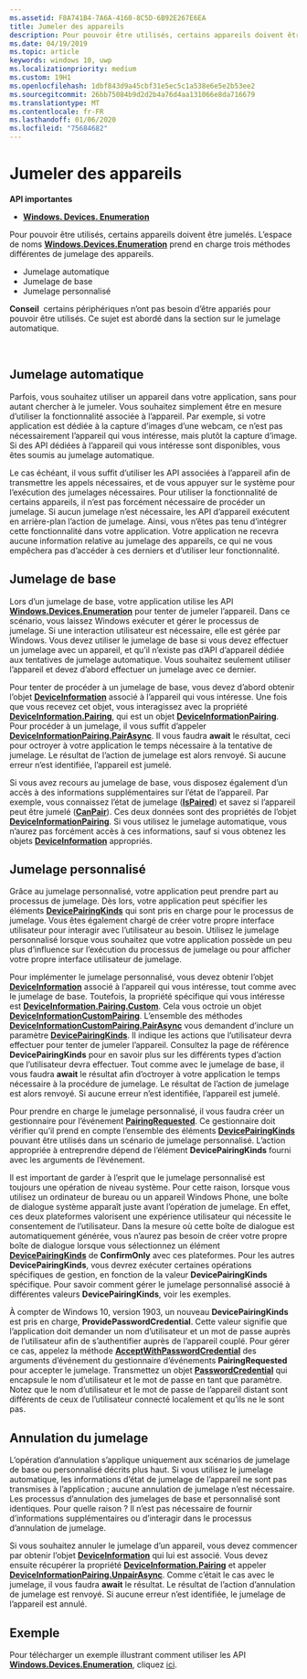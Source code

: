 ```yaml
---
ms.assetid: F8A741B4-7A6A-4160-8C5D-6B92E267E6EA
title: Jumeler des appareils
description: Pour pouvoir être utilisés, certains appareils doivent être jumelés. L’espace de noms Windows.Devices.Enumeration prend en charge trois méthodes différentes de jumelage des appareils.
ms.date: 04/19/2019
ms.topic: article
keywords: windows 10, uwp
ms.localizationpriority: medium
ms.custom: 19H1
ms.openlocfilehash: 1dbf843d9a45cbf31e5ec5c1a538e6e5e2b53ee2
ms.sourcegitcommit: 26bb75084b9d2d2b4a76d4aa131066e8da716679
ms.translationtype: MT
ms.contentlocale: fr-FR
ms.lasthandoff: 01/06/2020
ms.locfileid: "75684682"
---
```

# <a name="pair-devices"></a>Jumeler des appareils



**API importantes**

- [**Windows. Devices. Enumeration**](https://docs.microsoft.com/uwp/api/Windows.Devices.Enumeration)

Pour pouvoir être utilisés, certains appareils doivent être jumelés. L’espace de noms [**Windows.Devices.Enumeration**](https://docs.microsoft.com/uwp/api/Windows.Devices.Enumeration) prend en charge trois méthodes différentes de jumelage des appareils.

-   Jumelage automatique
-   Jumelage de base
-   Jumelage personnalisé

**Conseil**  certains périphériques n’ont pas besoin d’être appariés pour pouvoir être utilisés. Ce sujet est abordé dans la section sur le jumelage automatique.

 

## <a name="automatic-pairing"></a>Jumelage automatique


Parfois, vous souhaitez utiliser un appareil dans votre application, sans pour autant chercher à le jumeler. Vous souhaitez simplement être en mesure d’utiliser la fonctionnalité associée à l’appareil. Par exemple, si votre application est dédiée à la capture d’images d’une webcam, ce n’est pas nécessairement l’appareil qui vous intéresse, mais plutôt la capture d’image. Si des API dédiées à l’appareil qui vous intéresse sont disponibles, vous êtes soumis au jumelage automatique.

Le cas échéant, il vous suffit d’utiliser les API associées à l’appareil afin de transmettre les appels nécessaires, et de vous appuyer sur le système pour l’exécution des jumelages nécessaires. Pour utiliser la fonctionnalité de certains appareils, il n’est pas forcément nécessaire de procéder un jumelage. Si aucun jumelage n’est nécessaire, les API d’appareil exécutent en arrière-plan l’action de jumelage. Ainsi, vous n’êtes pas tenu d’intégrer cette fonctionnalité dans votre application. Votre application ne recevra aucune information relative au jumelage des appareils, ce qui ne vous empêchera pas d’accéder à ces derniers et d’utiliser leur fonctionnalité.

## <a name="basic-pairing"></a>Jumelage de base


Lors d’un jumelage de base, votre application utilise les API [**Windows.Devices.Enumeration**](https://docs.microsoft.com/uwp/api/Windows.Devices.Enumeration) pour tenter de jumeler l’appareil. Dans ce scénario, vous laissez Windows exécuter et gérer le processus de jumelage. Si une interaction utilisateur est nécessaire, elle est gérée par Windows. Vous devez utiliser le jumelage de base si vous devez effectuer un jumelage avec un appareil, et qu’il n’existe pas d’API d’appareil dédiée aux tentatives de jumelage automatique. Vous souhaitez seulement utiliser l’appareil et devez d’abord effectuer un jumelage avec ce dernier.

Pour tenter de procéder à un jumelage de base, vous devez d’abord obtenir l’objet [**DeviceInformation**](https://docs.microsoft.com/uwp/api/Windows.Devices.Enumeration.DeviceInformation) associé à l’appareil qui vous intéresse. Une fois que vous recevez cet objet, vous interagissez avec la propriété [**DeviceInformation.Pairing**](https://docs.microsoft.com/uwp/api/windows.devices.enumeration.deviceinformation.pairing), qui est un objet [**DeviceInformationPairing**](https://docs.microsoft.com/uwp/api/windows.devices.enumeration.deviceinformation.pairing). Pour procéder à un jumelage, il vous suffit d’appeler [**DeviceInformationPairing.PairAsync**](https://docs.microsoft.com/uwp/api/windows.devices.enumeration.deviceinformationpairing.pairasync). Il vous faudra **await** le résultat, ceci pour octroyer à votre application le temps nécessaire à la tentative de jumelage. Le résultat de l’action de jumelage est alors renvoyé. Si aucune erreur n’est identifiée, l’appareil est jumelé.

Si vous avez recours au jumelage de base, vous disposez également d’un accès à des informations supplémentaires sur l’état de l’appareil. Par exemple, vous connaissez l’état de jumelage ([**IsPaired**](https://docs.microsoft.com/uwp/api/Windows.Devices.Enumeration.DeviceInformationPairing.IsPaired)) et savez si l’appareil peut être jumelé ([**CanPair**](https://docs.microsoft.com/uwp/api/Windows.Devices.Enumeration.DeviceInformationPairing.CanPair)). Ces deux données sont des propriétés de l’objet [**DeviceInformationPairing**](https://docs.microsoft.com/uwp/api/windows.devices.enumeration.deviceinformation.pairing). Si vous utilisez le jumelage automatique, vous n’aurez pas forcément accès à ces informations, sauf si vous obtenez les objets [**DeviceInformation**](https://docs.microsoft.com/uwp/api/Windows.Devices.Enumeration.DeviceInformation) appropriés.

## <a name="custom-pairing"></a>Jumelage personnalisé


Grâce au jumelage personnalisé, votre application peut prendre part au processus de jumelage. Dès lors, votre application peut spécifier les éléments [**DevicePairingKinds**](https://docs.microsoft.com/uwp/api/Windows.Devices.Enumeration.DevicePairingKinds) qui sont pris en charge pour le processus de jumelage. Vous êtes également chargé de créer votre propre interface utilisateur pour interagir avec l’utilisateur au besoin. Utilisez le jumelage personnalisé lorsque vous souhaitez que votre application possède un peu plus d’influence sur l’exécution du processus de jumelage ou pour afficher votre propre interface utilisateur de jumelage.

Pour implémenter le jumelage personnalisé, vous devez obtenir l’objet [**DeviceInformation**](https://docs.microsoft.com/uwp/api/Windows.Devices.Enumeration.DeviceInformation) associé à l’appareil qui vous intéresse, tout comme avec le jumelage de base. Toutefois, la propriété spécifique qui vous intéresse est [**DeviceInformation.Pairing.Custom**](https://docs.microsoft.com/uwp/api/windows.devices.enumeration.deviceinformationpairing.custom). Cela vous octroie un objet [**DeviceInformationCustomPairing**](https://docs.microsoft.com/uwp/api/windows.devices.enumeration.deviceinformationcustompairing). L’ensemble des méthodes [**DeviceInformationCustomPairing.PairAsync**](https://docs.microsoft.com/uwp/api/windows.devices.enumeration.deviceinformationcustompairing.pairasync) vous demandent d’inclure un paramètre [**DevicePairingKinds**](https://docs.microsoft.com/uwp/api/Windows.Devices.Enumeration.DevicePairingKinds). Il indique les actions que l’utilisateur devra effectuer pour tenter de jumeler l’appareil. Consultez la page de référence **DevicePairingKinds** pour en savoir plus sur les différents types d’action que l’utilisateur devra effectuer. Tout comme avec le jumelage de base, il vous faudra **await** le résultat afin d’octroyer à votre application le temps nécessaire à la procédure de jumelage. Le résultat de l’action de jumelage est alors renvoyé. Si aucune erreur n’est identifiée, l’appareil est jumelé.

Pour prendre en charge le jumelage personnalisé, il vous faudra créer un gestionnaire pour l’événement [**PairingRequested**](https://docs.microsoft.com/uwp/api/windows.devices.enumeration.deviceinformationcustompairing.pairingrequested). Ce gestionnaire doit vérifier qu’il prend en compte l’ensemble des éléments [**DevicePairingKinds**](https://docs.microsoft.com/uwp/api/Windows.Devices.Enumeration.DevicePairingKinds) pouvant être utilisés dans un scénario de jumelage personnalisé. L’action appropriée à entreprendre dépend de l’élément **DevicePairingKinds** fourni avec les arguments de l’événement.

Il est important de garder à l’esprit que le jumelage personnalisé est toujours une opération de niveau système. Pour cette raison, lorsque vous utilisez un ordinateur de bureau ou un appareil Windows Phone, une boîte de dialogue système apparaît juste avant l’opération de jumelage. En effet, ces deux plateformes valorisent une expérience utilisateur qui nécessite le consentement de l’utilisateur. Dans la mesure où cette boîte de dialogue est automatiquement générée, vous n’aurez pas besoin de créer votre propre boîte de dialogue lorsque vous sélectionnez un élément [**DevicePairingKinds**](https://docs.microsoft.com/uwp/api/Windows.Devices.Enumeration.DevicePairingKinds) de **ConfirmOnly** avec ces plateformes. Pour les autres **DevicePairingKinds**, vous devrez exécuter certaines opérations spécifiques de gestion, en fonction de la valeur **DevicePairingKinds** spécifique. Pour savoir comment gérer le jumelage personnalisé associé à différentes valeurs **DevicePairingKinds**, voir les exemples.

À compter de Windows 10, version 1903, un nouveau **DevicePairingKinds** est pris en charge, **ProvidePasswordCredential**. Cette valeur signifie que l’application doit demander un nom d’utilisateur et un mot de passe auprès de l’utilisateur afin de s’authentifier auprès de l’appareil couplé. Pour gérer ce cas, appelez la méthode [**AcceptWithPasswordCredential**](https://docs.microsoft.com/uwp/api/windows.devices.enumeration.devicepairingrequestedeventargs.acceptwithpasswordcredential?branch=release-19h1#Windows_Devices_Enumeration_DevicePairingRequestedEventArgs_AcceptWithPasswordCredential_Windows_Security_Credentials_PasswordCredential_) des arguments d’événement du gestionnaire d’événements **PairingRequested** pour accepter le jumelage. Transmettez un objet [**PasswordCredential**](https://docs.microsoft.com/uwp/api/windows.security.credentials.passwordcredential) qui encapsule le nom d’utilisateur et le mot de passe en tant que paramètre. Notez que le nom d’utilisateur et le mot de passe de l’appareil distant sont différents de ceux de l’utilisateur connecté localement et qu’ils ne le sont pas.

## <a name="unpairing"></a>Annulation du jumelage


L’opération d’annulation s’applique uniquement aux scénarios de jumelage de base ou personnalisé décrits plus haut. Si vous utilisez le jumelage automatique, les informations d’état de jumelage de l’appareil ne sont pas transmises à l’application ; aucune annulation de jumelage n’est nécessaire. Les processus d’annulation des jumelages de base et personnalisé sont identiques. Pour quelle raison ? Il n’est pas nécessaire de fournir d’informations supplémentaires ou d’interagir dans le processus d’annulation de jumelage.

Si vous souhaitez annuler le jumelage d’un appareil, vous devez commencer par obtenir l’objet [**DeviceInformation**](https://docs.microsoft.com/uwp/api/Windows.Devices.Enumeration.DeviceInformation) qui lui est associé. Vous devez ensuite récupérer la propriété [**DeviceInformation.Pairing**](https://docs.microsoft.com/uwp/api/windows.devices.enumeration.deviceinformation.pairing) et appeler [**DeviceInformationPairing.UnpairAsync**](https://docs.microsoft.com/uwp/api/windows.devices.enumeration.deviceinformationpairing.unpairasync). Comme c’était le cas avec le jumelage, il vous faudra **await** le résultat. Le résultat de l’action d’annulation de jumelage est renvoyé. Si aucune erreur n’est identifiée, le jumelage de l’appareil est annulé.

## <a name="sample"></a>Exemple


Pour télécharger un exemple illustrant comment utiliser les API [**Windows.Devices.Enumeration**](https://docs.microsoft.com/uwp/api/Windows.Devices.Enumeration), cliquez [ici](https://github.com/Microsoft/Windows-universal-samples/tree/master/Samples/DeviceEnumerationAndPairing).

 

 
